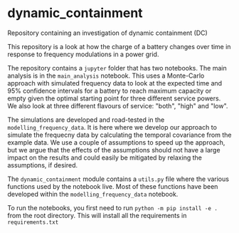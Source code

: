 # dynamic_containment
Repository containing an investigation of dynamic containment (DC)

This repository is a look at how the charge of a battery changes over time in response to frequency modulations in a power grid.

The repository contains a `jupyter` folder that has two notebooks. The main analysis is in the `main_analysis` notebook. This uses a Monte-Carlo approach with simulated frequency data to look at the expected time and 95% confidence intervals for a battery to reach maximum capacity or empty given the optimal starting point for three different service powers. We also look at three different flavours of service: "both", "high" and "low".

The simulations are developed and road-tested in the `modelling_frequency_data`. It is here where we develop our approach to simulate the frequecny data by calculating the temporal covariance from the example data. We use a couple of assumptions to speed up the approach, but we argue that the effects of the assumptions should not have a large impact on the results and could easily be mitigated by relaxing the assumptions, if desired.

The `dynamic_containment` module contains a `utils.py` file where the various functions used by the notebook live. Most of these functions have been developed within the `modelling_frequency_data` notebook.

To run the notebooks, you first need to run `python -m pip install -e .` from the root directory. This will install all the requirements in `requirements.txt`
